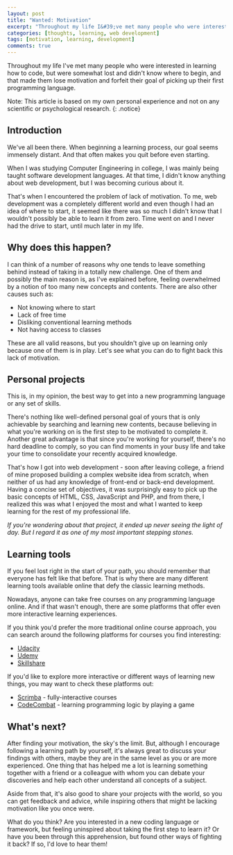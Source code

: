 ```yaml
---
layout: post
title: "Wanted: Motivation"
excerpt: "Throughout my life I&#39;ve met many people who were interested in learning how to code, but were somewhat lost and didn&#39;t know where to begin, and that made them lose motivation and forfeit their goal of picking up their first programming language. Understand why this happens and how to fight back."
categories: [thoughts, learning, web development]
tags: [motivation, learning, development]
comments: true
---
```


Throughout my life I&#39;ve met many people who were interested in learning how to code, but were somewhat lost and didn&#39;t know where to begin, and that made them lose motivation and forfeit their goal of picking up their first programming language.

Note: This article is based on my own personal experience and not on any scientific or psychological research.
{: .notice}

## Introduction

We&#39;ve all been there. When beginning a learning process, our goal seems immensely distant. And that often makes you quit before even starting.

When I was studying Computer Engineering in college, I was mainly being taught software development languages. At that time, I didn&#39;t know anything about web development, but I was becoming curious about it.

That&#39;s when I encountered the problem of lack of motivation. To me, web development was a completely different world and even though I had an idea of where to start, it seemed like there was so much I didn&#39;t know that I wouldn&#39;t possibly be able to learn it from zero. Time went on and I never had the drive to start, until much later in my life.

## Why does this happen?

I can think of a number of reasons why one tends to leave something behind instead of taking in a totally new challenge. One of them and possibly the main reason is, as I&#39;ve explained before, feeling overwhelmed by a notion of too many new concepts and contents. There are also other causes such as:

-   Not knowing where to start
-   Lack of free time
-   Disliking conventional learning methods
-   Not having access to classes

These are all valid reasons, but you shouldn&#39;t give up on learning only because one of them is in play. Let&#39;s see what you can do to fight back this lack of motivation.

## Personal projects

This is, in my opinion, the best way to get into a new programming language or any set of skills.

There&#39;s nothing like well-defined personal goal of yours that is only achievable by searching and learning new contents, because believing in what you&#39;re working on is the first step to be motivated to complete it. Another great advantage is that since you&#39;re working for yourself, there&#39;s no hard deadline to comply, so you can find moments in your busy life and take your time to consolidate your recently acquired knowledge.

That&#39;s how I got into web development - soon after leaving college, a friend of mine proposed building a complex website idea from scratch, when neither of us had any knowledge of front-end or back-end development. Having a concise set of objectives, it was surprisingly easy to pick up the basic concepts of HTML, CSS, JavaScript and PHP, and from there, I realized this was what I enjoyed the most and what I wanted to keep learning for the rest of my professional life.

_If you're wondering about that project, it ended up never seeing the light of day. But I regard it as one of my most important stepping stones._

## Learning tools

If you feel lost right in the start of your path, you should remember that everyone has felt like that before. That is why there are many different learning tools available online that defy the classic learning methods.

Nowadays, anyone can take free courses on any programming language online. And if that wasn&#39;t enough, there are some platforms that offer even more interactive learning experiences.

If you think you&#39;d prefer the more traditional online course approach, you can search around the following platforms for courses you find interesting:

-   [Udacity](https://www.udacity.com/)
-   [Udemy](https://www.udemy.com/)
-   [Skillshare](https://www.skillshare.com/)

If you&#39;d like to explore more interactive or different ways of learning new things, you may want to check these platforms out:

-   [Scrimba](https://scrimba.com/) - fully-interactive courses
-   [CodeCombat](https://codecombat.com) - learning programming logic by playing a game

## What&#39;s next?

After finding your motivation, the sky&#39;s the limit. But, although I encourage following a learning path by yourself, it&#39;s always great to discuss your findings with others, maybe they are in the same level as you or are more experienced. One thing that has helped me a lot is learning something together with a friend or a colleague with whom you can debate your discoveries and help each other understand all concepts of a subject.

Aside from that, it&#39;s also good to share your projects with the world, so you can get feedback and advice, while inspiring others that might be lacking motivation like you once were.

What do you think? Are you interested in a new coding language or framework, but feeling uninspired about taking the first step to learn it? Or have you been through this apprehension, but found other ways of fighting it back? If so, I&#39;d love to hear them!

